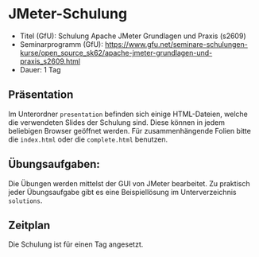 # JMeter-Schulung

* Titel (GfU): Schulung Apache JMeter Grundlagen und Praxis (s2609)
* Seminarprogramm (GfU): https://www.gfu.net/seminare-schulungen-kurse/open_source_sk62/apache-jmeter-grundlagen-und-praxis_s2609.html
* Dauer: 1 Tag


## Präsentation

Im Unterordner `presentation` befinden sich einige HTML-Dateien, welche die verwendeten Slides der Schulung sind. Diese können in jedem beliebigen Browser geöffnet werden. Für zusammenhängende Folien bitte die `index.html` oder die `complete.html` benutzen.


## Übungsaufgaben:

Die Übungen werden mittelst der GUI von JMeter bearbeitet. Zu praktisch jeder Übungsaufgabe gibt es eine Beispiellösung im Unterverzeichnis `solutions`.


## Zeitplan

Die Schulung ist für einen Tag angesetzt.
